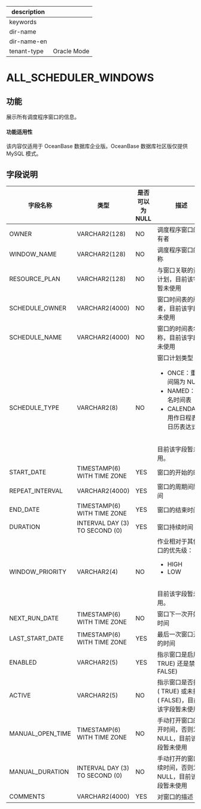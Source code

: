 |description||
|---|---|
|keywords||
|dir-name||
|dir-name-en||
|tenant-type|Oracle Mode|

# ALL_SCHEDULER_WINDOWS

## 功能

展示所有调度程序窗口的信息。

  <main id="notice" >
    <h4>功能适用性</h4>
    <p>该内容仅适用于 OceanBase 数据库企业版。OceanBase 数据库社区版仅提供 MySQL 模式。</p>
  </main>

## 字段说明

| 字段名称          | 类型          | 是否可以为 NULL | 描述              |
|------------------|---------------|----------------|-------------------|
| OWNER            | VARCHAR2(128)                  | NO   | 调度程序窗口的所有者    |
| WINDOW_NAME      | VARCHAR2(128)                  | NO   | 调度程序窗口的名称  |
| RESOURCE_PLAN    | VARCHAR2(128)                  | NO   | 与窗口关联的资源计划，目前该字段暂未使用   |
| SCHEDULE_OWNER   | VARCHAR2(4000)                 | NO   | 窗口时间表的所有者，目前该字段暂未使用   |
| SCHEDULE_NAME    | VARCHAR2(4000)                 | NO   | 窗口的时间表名称，目前该字段暂未使用   |
| SCHEDULE_TYPE    | VARCHAR2(8)                    | NO   | 窗口计划类型：<ul><li>ONCE：重复间隔为 NULL</li><li>NAMED：命名时间表</li><li>CALENDAR：用作日程表的日历表达式</li></ul></br>目前该字段暂未使用。 |
| START_DATE       | TIMESTAMP(6) WITH TIME ZONE    | YES  | 窗口的开始的时间 |
| REPEAT_INTERVAL  | VARCHAR2(4000)                 | YES  | 窗口的周期间隔时间|
| END_DATE         | TIMESTAMP(6) WITH TIME ZONE    | YES  | 窗口的结束时间 |
| DURATION         | INTERVAL DAY (3) TO SECOND (0) | YES  | 窗口持续时间    |
| WINDOW_PRIORITY  | VARCHAR2(4)                    | NO   | 作业相对于其他窗口的优先级：<ul><li>HIGH</li><li>LOW</li></ul> </br>目前该字段暂未使用。|
| NEXT_RUN_DATE    | TIMESTAMP(6) WITH TIME ZONE    | NO   | 窗口下一次开始的时间 |
| LAST_START_DATE  | TIMESTAMP(6) WITH TIME ZONE    | YES  | 最后一次窗口开始的时间|
| ENABLED          | VARCHAR2(5)                    | YES  | 指示窗口是启用 ( TRUE) 还是禁用 ( FALSE)    |
| ACTIVE           | VARCHAR2(5)                    | NO   | 指示窗口是否打开 ( TRUE) 或未打开 ( FALSE)，目前该字段暂未使用      |
| MANUAL_OPEN_TIME | TIMESTAMP(6) WITH TIME ZONE    | NO   | 手动打开窗口的打开时间，否则为 NULL，目前该字段暂未使用      |
| MANUAL_DURATION  | INTERVAL DAY (3) TO SECOND (0) | NO   | 手动打开的窗口持续时间，否则为 NULL，目前该字段暂未使用    |
| COMMENTS         | VARCHAR2(4000)                 | YES  | 对窗口的描述   |
